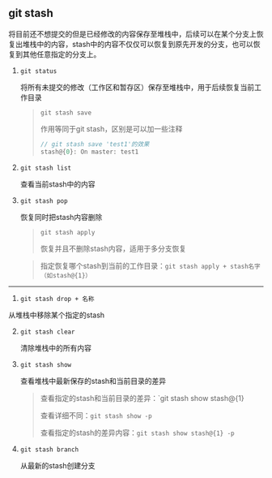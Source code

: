 ## git stash

将目前还不想提交的但是已经修改的内容保存至堆栈中，后续可以在某个分支上恢复出堆栈中的内容，stash中的内容不仅仅可以恢复到原先开发的分支，也可以恢复到其他任意指定的分支上。 

1. `git status`

   将所有未提交的修改（工作区和暂存区）保存至堆栈中，用于后续恢复当前工作目录

   > `git stash save`
   >
   > 作用等同于git stash，区别是可以加一些注释
   >
   > ```javascript
   > // git stash save 'test1'的效果
   > stash@{0}: On master: test1
   > ```
   >
   
2. `git stash list`

   查看当前stash中的内容

3. `git stash pop`

   恢复同时把stash内容删除

   > `git stash apply`
   >
   > 恢复并且不删除stash内容，适用于多分支恢复
   
   > 指定恢复哪个stash到当前的工作目录：`git stash apply + stash名字（如stash@{1}）`

---

1. `git stash drop + 名称`

  从堆栈中移除某个指定的stash
  
2. `git stash clear`

   清除堆栈中的所有内容

3. `git stash show`

   查看堆栈中最新保存的stash和当前目录的差异

   > 查看指定的stash和当前目录的差异：`git stash show stash@{1}
   >
   > 查看详细不同：`git stash show -p`
   >
   > 查看指定的stash的差异内容：`git stash show stash@{1} -p`

4. `git stash branch`

   从最新的stash创建分支

   

   

   